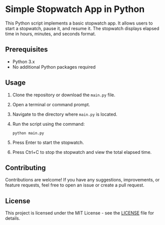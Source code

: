 # Simple Stopwatch App in Python

This Python script implements a basic stopwatch app. It allows users to start a stopwatch, pause it, and resume it. The stopwatch displays elapsed time in hours, minutes, and seconds format.

## Prerequisites

- Python 3.x
- No additional Python packages required

## Usage

1. Clone the repository or download the `main.py` file.
2. Open a terminal or command prompt.
3. Navigate to the directory where `main.py` is located.
4. Run the script using the command:

    ```
    python main.py
    ```

5. Press Enter to start the stopwatch.
6. Press Ctrl+C to stop the stopwatch and view the total elapsed time.

## Contributing

Contributions are welcome! If you have any suggestions, improvements, or feature requests, feel free to open an issue or create a pull request.

## License

This project is licensed under the MIT License - see the [LICENSE](LICENSE) file for details.